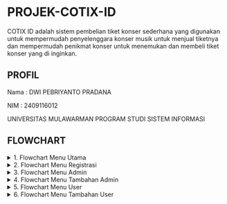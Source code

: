 # PROJEK-COTIX-ID
COTIX ID adalah sistem pembelian tiket konser sederhana yang digunakan untuk mempermudah penyelenggara konser musik untuk menjual tiketnya dan mempermudah penikmat konser untuk menemukan dan membeli tiket konser yang di inginkan.
## PROFIL
Nama : DWI PEBRIYANTO PRADANA

NIM : 2409116012

UNIVERSITAS MULAWARMAN PROGRAM STUDI SISTEM INFORMASI

## FLOWCHART
<details>
  <summary>1. Flowchart Menu Utama</summary>
  <img src="https://github.com/user-attachments/assets/eaa88c0b-b79f-4896-a9c1-386abf040dcd"alt="">
</details>

<details>
  <summary>2. Flowchart Menu Registrasi</summary>
  <img src="https://github.com/user-attachments/assets/fb12b749-b94c-4eca-b139-a13715d5618a"alt="">
</details>

<details>
  <summary>3. Flowchart Menu Admin</summary>
  <img src="https://github.com/user-attachments/assets/feb8081d-2312-49fe-8a52-bfc49b62f77e"alt="">
</details>

<details>
  <summary>4. Flowchart Menu Tambahan Admin</summary>
  <img src="https://github.com/user-attachments/assets/94121e1a-95c2-4998-b9f7-801a73b1cc27"alt="">
</details>

<details>
  <summary>5. Flowchart Menu User</summary>
  <img src=" https://github.com/user-attachments/assets/40ec3dfc-86f1-482d-895e-6b4c2c386165"alt="">
</details>

<details>
  <summary>6. Flowchart Menu Tambahan User</summary>
  <img src="https://github.com/user-attachments/assets/a93cef62-ffa0-48a0-a0d1-d9796f841d3f"alt="">
</details>


